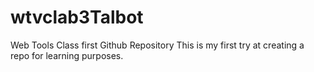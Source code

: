 # wtvclab3Talbot
Web Tools Class first Github Repository
This is my first try at creating a repo for learning purposes.
